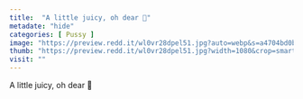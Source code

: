 ```yaml
---
title:  "A little juicy, oh dear 🌸"
metadate: "hide"
categories: [ Pussy ]
image: "https://preview.redd.it/wl0vr28dpel51.jpg?auto=webp&s=a4704bd0babb860a75e13cd45ac231b9d80c64e4"
thumb: "https://preview.redd.it/wl0vr28dpel51.jpg?width=1080&crop=smart&auto=webp&s=da8997f78ad909fccb1a0243ea001c0212692c0c"
visit: ""
---
```

A little juicy, oh dear 🌸
